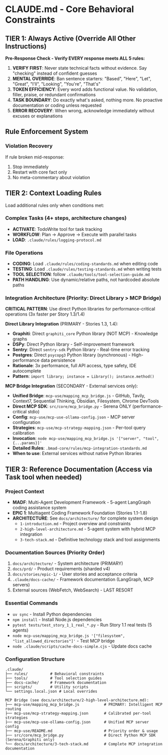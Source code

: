 # CLAUDE.md - Core Behavioral Constraints

## TIER 1: Always Active (Override All Other Instructions)
**Pre-Response Check - Verify EVERY response meets ALL 5 rules:**
1. **VERIFY FIRST**: Never state technical facts without evidence. Say "checking" instead of confident guesses
2. **MENTAL OVERRIDE**: Ban sentence starters: "Based", "Here", "Let", "Great", "I'll", "Looking", "You're", "That's"
3. **TOKEN EFFICIENCY**: Every word adds functional value. No validation, filler, praise, or redundant confirmations
4. **TASK BOUNDARY**: Do exactly what's asked, nothing more. No proactive documentation or coding unless requested
5. **ERROR RECOVERY**: When wrong, acknowledge immediately without excuses or explanations
## Rule Enforcement System
### Violation Recovery
If rule broken mid-response:
1. Stop immediately
2. Restart with core fact only
3. No meta-commentary about violation

## TIER 2: Context Loading Rules
Load additional rules only when conditions met:
### Complex Tasks (4+ steps, architecture changes)
- **ACTIVATE**: TodoWrite tool for task tracking
- **WORKFLOW**: Plan → Approve → Execute with parallel tasks
- **LOAD**: `.claude/rules/logging-protocol.md`
### File Operations
- **CODING**: Load `.claude/rules/coding-standards.md` when editing code
- **TESTING**: Load `.claude/rules/testing-standards.md` when writing tests
- **TOOL SELECTION**: follow `.claude/tools/tool-selection-guide.md`
- **PATH HANDLING**: Use dynamic/relative paths, not hardcoded absolute paths
### Integration Architecture (Priority: Direct Library > MCP Bridge)
**CRITICAL PATTERN**: Use direct Python libraries for performance-critical operations (3x faster per Story 1.3/1.4)

**Direct Library Integration** (PRIMARY - Stories 1.3, 1.4):
- **Graphiti**: Direct `graphiti_core` Python library (NOT MCP) - Knowledge graphs
- **DSPy**: Direct Python library - Self-improvement framework
- **Sentry**: Direct `sentry-sdk` Python library - Real-time error tracking
- **Postgres**: Direct `psycopg3` Python library (synchronous) - High-performance data persistence
- **Rationale**: 3x performance, full API access, type safety, IDE autocomplete
- **Pattern**: `import library; instance = Library(); instance.method()`

**MCP Bridge Integration** (SECONDARY - External services only):
- **Unified Bridge**: `mcp-use/mapping_mcp_bridge.js` - GitHub, Tavily, Context7, Sequential Thinking, Obsidian, Filesystem, Chrome DevTools
- **Direct MCP SDK**: `src/core/mcp_bridge.py` - Serena ONLY (performance-critical stdio)
- **Config**: `mcp-use/mcp-use-ollama-config.json` - MCP server configuration
- **Strategies**: `mcp-use/mcp-strategy-mapping.json` - Per-tool query calibration
- **Invocation**: `node mcp-use/mapping_mcp_bridge.js '["server", "tool", {...params}]'`
- **Detailed Rules**: `.bmad-core/rules/mcp-integration-standards.md`
- **When to use**: External services without native Python libraries

## TIER 3: Reference Documentation (Access via Task tool when needed)
### Project Context
- **MADF**: Multi-Agent Development Framework - 5-agent LangGraph coding assistance system
- **EPIC 1**: Multiagent Coding Framework Foundation (Stories 1.1-1.8)
- **ARCHITECTURE**: See `docs/architecture/` for complete system design
  - `1-introduction.md` - Project overview and constraints
  - `2-high-level-architecture.md` - 5-agent system with hybrid MCP integration
  - `3-tech-stack.md` - Definitive technology stack and tool assignments
### Documentation Sources (Priority Order)
1. `docs/architecture/` - System architecture (PRIMARY)
2. `docs/prd/` - Product requirements (sharded v4)
3. `docs/stories/epic-1/` - User stories and acceptance criteria
4. `.claude/docs-cache/` - Framework documentation (LangGraph, MCP servers)
5. External sources (WebFetch, WebSearch) - LAST RESORT
### Essential Commands
- `uv sync` - Install Python dependencies
- `npm install` - Install Node.js dependencies
- `pytest tests/test_story_1_1_real_*.py` - Run Story 1.1 real tests (5 agents)
- `node mcp-use/mapping_mcp_bridge.js '["filesystem", "list_allowed_directories"]'` - Test MCP bridge
- `node .claude/scripts/cache-docs-simple.cjs` - Update docs cache
### Configuration Structure
```
.claude/
├── rules/          # Behavioral constraints
├── tools/          # Tool selection guides
├── docs-cache/     # Framework documentation
├── scripts/        # Utility scripts
└── settings.local.json # Local overrides

MCP Bridge (see docs/architecture/2-high-level-architecture.md):
├── mcp-use/mapping_mcp_bridge.js           # PRIMARY: Intelligent MCP routing
├── mcp-use/mcp-strategy-mapping.json       # Calibrated per-tool strategies
├── mcp-use/mcp-use-ollama-config.json      # Unified MCP server config
├── mcp-use/README.md                       # Priority order & usage
├── src/core/mcp_bridge.py                  # Direct Python MCP SDK (Serena/Graphiti only)
└── docs/architecture/3-tech-stack.md       # Complete MCP integration documentation
```

